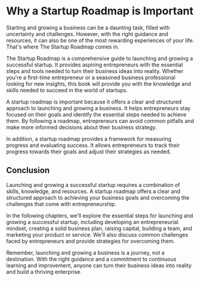 Why a Startup Roadmap is Important
================================================

Starting and growing a business can be a daunting task, filled with uncertainty and challenges. However, with the right guidance and resources, it can also be one of the most rewarding experiences of your life. That's where The Startup Roadmap comes in.

The Startup Roadmap is a comprehensive guide to launching and growing a successful startup. It provides aspiring entrepreneurs with the essential steps and tools needed to turn their business ideas into reality. Whether you're a first-time entrepreneur or a seasoned business professional looking for new insights, this book will provide you with the knowledge and skills needed to succeed in the world of startups.

A startup roadmap is important because it offers a clear and structured approach to launching and growing a business. It helps entrepreneurs stay focused on their goals and identify the essential steps needed to achieve them. By following a roadmap, entrepreneurs can avoid common pitfalls and make more informed decisions about their business strategy.

In addition, a startup roadmap provides a framework for measuring progress and evaluating success. It allows entrepreneurs to track their progress towards their goals and adjust their strategies as needed.

Conclusion
----------

Launching and growing a successful startup requires a combination of skills, knowledge, and resources. A startup roadmap offers a clear and structured approach to achieving your business goals and overcoming the challenges that come with entrepreneurship.

In the following chapters, we'll explore the essential steps for launching and growing a successful startup, including developing an entrepreneurial mindset, creating a solid business plan, raising capital, building a team, and marketing your product or service. We'll also discuss common challenges faced by entrepreneurs and provide strategies for overcoming them.

Remember, launching and growing a business is a journey, not a destination. With the right guidance and a commitment to continuous learning and improvement, anyone can turn their business ideas into reality and build a thriving enterprise.
